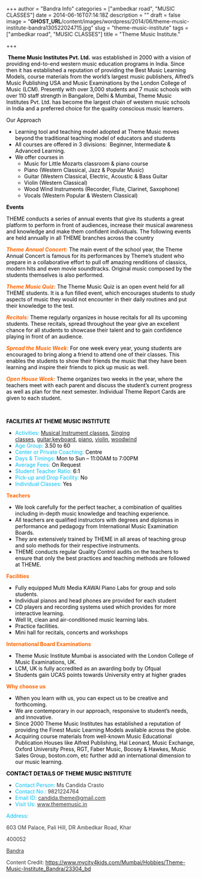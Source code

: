 +++
author = "Bandra Info"
categories = ["ambedkar road", "MUSIC CLASSES"]
date = 2014-06-16T07:14:18Z
description = ""
draft = false
image = "__GHOST_URL__/content/images/wordpress/2014/06/theme-music-institute-bandra130522024715.jpg"
slug = "theme-music-institute"
tags = ["ambedkar road", "MUSIC CLASSES"]
title = "Theme Music Institute."

+++


<section id="detailAboutSection" style="color: #000000;">
<div class="heading clearfix remove-h1-pad"> <strong>Theme Music Institutes Pvt. Ltd.</strong> was established in 2000 with a vision of providing end-to-end western music education programs in India. Since then it has established a reputation of providing the Best Music Learning Models, course materials from the world’s largest music publishers, Alfred’s Music Publishing USA and Music Examinations by the London College of Music (LCM). Presently with over 3,000 students and 7 music schools with over 110 staff strength in Bangalore, Delhi &amp; Mumbai, Theme Music Institutes Pvt. Ltd. has become the largest chain of western music schools in India and a preferred choice for the quality conscious music learners.</div>
<div>
<p>Our Approach</p>
<ul>
<li>Learning tool and teaching model adopted at Theme Music moves beyond the traditional teaching model of educators and students</li>
<li>All courses are offered in 3 divisions:  Beginner, Intermediate &amp; Advanced Learning.</li>
<li>We offer courses in
<ul>
<li>Music for Little Mozarts classroom &amp; piano course</li>
<li>Piano (Western Classical, Jazz &amp; Popular Music)</li>
<li>Guitar (Western Classical, Electric, Acoustic &amp; Bass Guitar</li>
<li>Violin (Western Classical)</li>
<li>Wood Wind Instruments (Recorder, Flute, Clarinet, Saxophone)</li>
<li>Vocals (Western Popular &amp; Western Classical)</li>
</ul>
</li>
</ul>
<p><strong>Events</strong></p>
<p>THEME conducts a series of annual events that give its students a great platform to perform in front of audiences, increase their musical awareness and knowledge and make them confident individuals. The following events are held annually in all THEME branches across the country</p>
<p><strong><em><span style="color: #ff6600;">Theme Annual Concert:</span></em></strong> The main event of the school year, the Theme Annual Concert is famous for its performances by Theme&#8217;s student who prepare in a collaborative effort to pull off amazing renditions of classics, modern hits and even movie soundtracks. Original music composed by the students themselves is also performed.</p>
<p><strong><em><span style="color: #ff6600;">Theme Music Quiz:</span></em></strong> The Theme Music Quiz is an open event held for all THEME students. It is a fun filled event, which encourages students to study aspects of music they would not encounter in their daily routines and put their knowledge to the test.</p>
<p><strong><em><span style="color: #ff6600;">Recitals:</span></em></strong> Theme regularly organizes in house recitals for all its upcoming students. These recitals, spread throughout the year give an excellent chance for all students to showcase their talent and to gain confidence playing in front of an audience.</p>
<p><strong><em><span style="color: #ff6600;">Spread the Music Week:</span></em></strong> For one week every year, young students are encouraged to bring along a friend to attend one of their classes. This enables the students to show their friends the music that they have been learning and inspire their friends to pick up music as well.</p>
<p><strong><em><span style="color: #ff6600;">Open House Week:</span></em></strong> Theme organizes two weeks in the year, where the teachers meet with each parent and discuss the student’s current progress as well as plan for the next semester. Individual Theme Report Cards are given to each student.</p>
<p>&nbsp;</p>
</div>
</section>
<section id="detailFacilitiesSection" style="color: #000000;">
<div class="heading clearfix remove-h1-pad"><span id="facilitiesID" class="remove-h1" style="font-weight: bold;">FACILITIES AT THEME MUSIC INSTITUTE</span></div>
<ul class="clearfix">
<li><span class="txtBlue" style="color: #00bff3;">Activities:</span> <a class="getline" href="https://www.mycity4kids.com/Mumbai/Hobbies/Musical-Instruments_Bandra_Western-Suburbs_bl">Musical Instrument classes</a>, <a class="getline" href="https://www.mycity4kids.com/Mumbai/Hobbies/Singing_Bandra_Western-Suburbs_bl">Singing classes</a>, <a class="getline" href="https://www.mycity4kids.com/Mumbai/guitar-%3Cnear%3E-bandra">guitar</a>,<a class="getline" href="https://www.mycity4kids.com/Mumbai/keyboard-%3Cnear%3E-bandra">keyboard</a>, <a class="getline" href="https://www.mycity4kids.com/Mumbai/piano-%3Cnear%3E-bandra">piano</a>, <a class="getline" href="https://www.mycity4kids.com/Mumbai/violin-%3Cnear%3E-bandra">violin</a>, <a class="getline" href="https://www.mycity4kids.com/Mumbai/woodwind-%3Cnear%3E-bandra">woodwind</a></li>
<li><span class="txtBlue" style="color: #00bff3;">Age Group:</span> 3.50 to 60</li>
<li><span class="txtBlue" style="color: #00bff3;">Center or Private Coaching:</span> Centre</li>
<li><span class="txtBlue" style="color: #00bff3;">Days &amp; Timings:</span> Mon to Sun &#8211; 11:00AM to 7:00PM</li>
<li><span class="txtBlue" style="color: #00bff3;">Average Fees:</span> On Request</li>
<li><span class="txtBlue" style="color: #00bff3;">Student Teacher Ratio:</span> 6:1</li>
<li><span class="txtBlue" style="color: #00bff3;">Pick-up and Drop Facility:</span> No</li>
<li><span class="txtBlue" style="color: #00bff3;">Individual Classes:</span> Yes</li>
</ul>
<p><strong><span style="color: #ff6600;">Teachers</span></strong></p>
<div class="extraInfoCls">
<ul>
<li>We look carefully for the perfect teacher, a combination of qualities including in-depth music knowledge and teaching experience.</li>
<li>All teachers are qualified instructors with degrees and diplomas in performance and pedagogy from International Music Examination Boards.</li>
<li>They are extensively trained by THEME in all areas of teaching group and solo methods for their respective instruments.</li>
<li>THEME conducts regular Quality Control audits on the teachers to ensure that only the best practices and teaching methods are followed at THEME.</li>
</ul>
<p><strong><span style="color: #ff6600;">Facilities</span></strong></p>
<ul>
<li>Fully equipped Multi Media KAWAI Piano Labs for group and solo students.</li>
<li>Individual pianos and head phones are provided for each student</li>
<li>CD players and recording systems used which provides for more interactive learning.</li>
<li>Well lit, clean and air-conditioned music learning labs.</li>
<li>Practice facilities.</li>
<li>Mini hall for recitals, concerts and workshops</li>
</ul>
<p><strong><span style="color: #ff6600;">International Board Examinations</span></strong></p>
<ul>
<li>Theme Music Institute Mumbai is associated with the London College of Music Examinations, UK.</li>
<li>LCM, UK is fully accredited as an awarding body by Ofqual</li>
<li>Students gain UCAS points towards University entry at higher grades</li>
</ul>
<p><strong><span style="color: #ff6600;">Why choose us</span></strong></p>
<ul>
<li>When you learn with us, you can expect us to be creative and forthcoming.</li>
<li>We are contemporary in our approach, responsive to student’s needs, and innovative.</li>
<li>Since 2000 Theme Music Institutes has established a reputation of providing the Finest Music Learning Models available across the globe.</li>
<li>Acquiring course materials from well-known Music Educational Publication Houses like Alfred Publishing, Hal Leonard, Music Exchange, Oxford University Press, RGT, Faber Music, Boosey &amp; Hawkes, Music Sales Group, boston.com, etc further add an international dimension to our music learning.</li>
</ul>
<div class="heading clearfix remove-h1-pad"><span id="contactID" class="remove-h1" style="font-weight: bold;">CONTACT DETAILS OF THEME MUSIC INSTITUTE</span></div>
<div class="width32">
<ul>
<li style="color: #333333;"><span class="txtBlue" style="color: #00bff3;">Contact Person:</span> Ms Candida Crasto</li>
<li style="color: #333333;"><span class="txtBlue" style="color: #00bff3;">Contact No.:</span> 9821224764</li>
<li style="color: #333333;"><span class="txtBlue" style="color: #00bff3;">Email ID:</span> <a style="color: #333333;" href="mailto:candida.theme@gmail.com">candida.theme@gmail.com</a></li>
<li style="color: #333333;"><span class="txtBlue" style="color: #00bff3;">Visit Us:</span> <a style="color: #333333;" title="https://www.thememusic.in" href="https://www.mycity4kids.com/redirect/?target=5963e69304db8fdf81581a165d5fffb9" target="_blank" rel="nofollow">www.thememusic.in</a></li>
</ul>
</div>
<div class="width46"><span class="txtBlue" style="color: #00bff3;">Address:</span></p>
<p style="color: #333333;">603 OM Palace, Pali Hill, DR Ambedkar Road, Khar</p>
<p style="color: #333333;">400052</p>
<p style="color: #333333;"><a style="color: #333333;" title="Hobbies in Bandra" href="https://www.mycity4kids.com/Mumbai/Hobbies_Bandra_Western-Suburbs_bl">Bandra</a></p>
<p style="color: #333333;">Content Credit: <a href="https://www.mycity4kids.com/Mumbai/Hobbies/Theme-Music-Institute_Bandra/23304_bd">https://www.mycity4kids.com/Mumbai/Hobbies/Theme-Music-Institute_Bandra/23304_bd</a></p>
</div>
</div>
</section>



